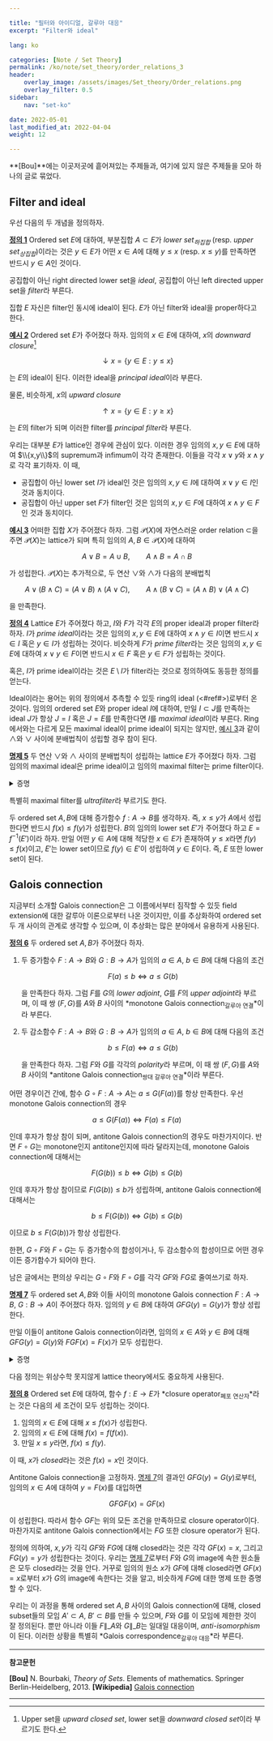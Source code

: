 ```yaml
---

title: "필터와 아이디얼, 갈루아 대응"
excerpt: "Filter와 ideal"

lang: ko

categories: [Note / Set Theory]
permalink: /ko/note/set_theory/order_relations_3
header:
    overlay_image: /assets/images/Set_theory/Order_relations.png
    overlay_filter: 0.5
sidebar: 
    nav: "set-ko"

date: 2022-05-01
last_modified_at: 2022-04-04
weight: 12

---
```


**[Bou]**에는 이곳저곳에 흩어져있는 주제들과, 여기에 있지 않은 주제들을 모아 하나의 글로 묶었다. 

## Filter and ideal

우선 다음의 두 개념을 정의하자.

<div class="definition" markdown="1">

<ins id="df1">**정의 1**</ins> Ordered set $E$에 대하여, 부분집합 $A\subset E$가 *lower set<sub>하집합</sub>* (resp. *upper set<sub>상집합</sub>*)이라는 것은 $y\in E$가 어떤 $x\in A$에 대해 $y\leq x$ (resp. $x\leq y$)를 만족하면 반드시 $y\in A$인 것이다.

공집합이 아닌 right directed lower set을 *ideal*, 공집합이 아닌 left directed upper set을 *filter*라 부른다.

</div>

집합 $E$ 자신은 filter인 동시에 ideal이 된다. $E$가 아닌 filter와 ideal을 proper하다고 한다. 

<div class="example" markdown="1">

<ins id="ex2">**예시 2**</ins> Ordered set $E$가 주어졌다 하자. 임의의 $x\in E$에 대하여, $x$의 *downward closure*[^1]

$$\downarrow x=\{y\in E: y\leq x\}$$

는 $E$의 ideal이 된다. 이러한 ideal을 *principal ideal*이라 부른다.

물론, 비슷하게, $x$의 *upward closure* 

$$\uparrow x=\{y\in E: y\geq x\}$$

는 $E$의 filter가 되며 이러한 filter를 *principal filter*라 부른다.

</div>

우리는 대부분 $E$가 lattice인 경우에 관심이 있다. 이러한 경우 임의의 $x,y\in E$에 대하여 $\\{x,y\\}$의 supremum과 infimum이 각각 존재한다. 이들을 각각 $x\vee y$와 $x\wedge y$로 각각 표기하자. 이 때,

- 공집합이 아닌 lower set $I$가 ideal인 것은 임의의 $x,y\in I$에 대하여 $x\vee y\in I$인 것과 동치이다.
- 공집합이 아닌 upper set $F$가 filter인 것은 임의의 $x,y\in F$에 대하여 $x\wedge y\in F$인 것과 동치이다.

<div class="example" markdown="1">

<ins id="ex3">**예시 3**</ins> 어떠한 집합 $X$가 주어졌다 하자. 그럼 $\mathcal{P}(X)$에 자연스러운 order relation $\subset$을 주면 $\mathcal{P}(X)$는 lattice가 되며 특히 임의의 $A,B\in\mathcal{P}(X)$에 대하여

$$A\vee B=A\cup B,\qquad A\wedge B=A\cap B$$

가 성립한다. $\mathcal{P}(X)$는 추가적으로, 두 연산 $\vee$와 $\wedge$가 다음의 분배법칙

$$A\vee(B\wedge C)=(A\vee B)\wedge(A\vee C),\qquad A\wedge(B\vee C)=(A\wedge B)\vee(A\wedge C)$$

을 만족한다.

</div>

<div class="definition" markdown="1">

<ins id="df4">**정의 4**</ins> Lattice $E$가 주어졌다 하고, $I$와 $F$가 각각 $E$의 proper ideal과 proper filter라 하자. $I$가 *prime ideal*이라는 것은 임의의 $x,y\in E$에 대하여 $x\wedge y\in I$이면 반드시 $x\in I$ 혹은 $y\in I$가 성립하는 것이다. 비슷하게 $F$가 *prime filter*라는 것은 임의의 $x,y\in E$에 대하여 $x\vee y\in F$이면 반드시 $x\in F$ 혹은 $y\in F$가 성립하는 것이다.

</div>

혹은, $I$가 prime ideal이라는 것은 $E\setminus I$가 filter라는 것으로 정의하여도 동등한 정의를 얻는다.

Ideal이라는 용어는 위의 정의에서 추측할 수 있듯 ring의 ideal (<#ref#>)로부터 온 것이다.  임의의 ordered set $E$와 proper ideal $I$에 대하여, 만일 $I\subset J$를 만족하는 ideal $J$가 항상 $J=I$ 혹은 $J=E$를 만족한다면 $I$를 *maximal ideal*이라 부른다. Ring에서와는 다르게 모든 maximal ideal이 prime ideal이 되지는 않지만, [예시 3](#ex3)과 같이 $\wedge$와 $\vee$ 사이에 분배법칙이 성립할 경우 참이 된다.

<div class="proposition" markdown="1">

<ins id="pp5">**명제 5**</ins> 두 연산 $\vee$와 $\wedge$ 사이의 분배법칙이 성립하는 lattice $E$가 주어졌다 하자. 그럼 임의의 maximal ideal은 prime ideal이고 임의의 maximal filter는 prime filter이다.

</div>
<details class="proof" markdown="1">
<summary>증명</summary>

Maximal ideal $I$에 대해, $x\wedge y\in I$라 하자. 결론에 반하여 $x,y\not\in I$라 하고, 새로운 집합 $J$를 <box>$x\wedge z\in I$이도록 하는 모든 $z$들의 집합</box>이라 하자. 

1. 만일 $z_1,z_2\in J$라면 $x\wedge (z_1\vee z_2)=(x\wedge z_1)\vee(x\wedge z_2)\in I$가 성립하므로, $z_1\vee z_2\in J$이다. 
2. 만일 $z\in J$이고 $z'\leq z$라면 $z'\in J$이다. $(x\wedge z')\vee (x\wedge z)=x\wedge (z'\vee z)=x\wedge z$이므로 $x\wedge z'\leq x\wedge z$인데, $x\wedge z\in I$이므로 $x\wedge z'$ 또한 $I$의 원소여야 하기 때문이다.
3. 특별히 $x\not\in J$이고 $y\in J$임은 자명하다.

따라서 $J$는 $I$를 strict하게 포함하는 proper ideal이 되므로, 이는 $I$의 maximality에 모순이다. 비슷하게 임의의 maximal filter가 prime이라는 것을 보일 수 있다.

</details>


특별히 maximal filter를 *ultrafilter*라 부르기도 한다. 


두 ordered set $A,B$에 대해 증가함수 $f:A\rightarrow B$를 생각하자. 즉, $x\leq y$가 $A$에서 성립한다면 반드시 $f(x)\leq f(y)$가 성립한다. $B$의 임의의 lower set $E'$가 주어졌다 하고 $E=f^{-1}(E')$이라 하자. 만일 어떤 $y\in A$에 대해 적당한 $x\in E$가 존재하여 $y\leq x$라면 $f(y)\leq f(x)$이고, $E'$는 lower set이므로 $f(y)\in E'$이 성립하여 $y\in E$이다. 즉, $E$ 또한 lower set이 된다. 

## Galois connection

지금부터 소개할 Galois connection은 그 이름에서부터 짐작할 수 있듯 field extension에 대한 갈루아 이론으로부터 나온 것이지만, 이를 추상화하여 ordered set 두 개 사이의 관계로 생각할 수 있으며, 이 추상화는 많은 분야에서 유용하게 사용된다. 

<div class="definition" markdown="1">

<ins id="df6">**정의 6**</ins> 두 ordered set $A,B$가 주어졌다 하자. 

1. 두 증가함수 $F:A\rightarrow B$와 $G:B\rightarrow A$가 임의의 $a\in A$, $b\in B$에 대해 다음의 조건

    $$F(a)\leq b\iff a\leq G(b)$$

    을 만족한다 하자. 그럼 $F$를 $G$의 *lower adjoint*, $G$를 $F$의 *upper adjoint*라 부르며, 이 때 쌍 $(F,G)$를 $A$와 $B$ 사이의 *monotone Galois connection<sub>갈루아 연결</sub>*이라 부른다.
2. 두 감소함수 $F:A\rightarrow B$와 $G:B\rightarrow A$가 임의의 $a\in A$, $b\in B$에 대해 다음의 조건

    $$b\leq F(a)\iff a\leq G(b)$$

    을 만족한다 하자. 그럼 $F$와 $G$를 각각의 *polarity*라 부르며, 이 때 쌍 $(F,G)$를 $A$와 $B$ 사이의 *antitone Galois connection<sub>쌍대 갈루아 연결</sub>*이라 부른다.
</div>

어떤 경우이건 간에, 함수 $G\circ F:A\rightarrow A$는 $a\leq G(F(a))$를 항상 만족한다. 우선 monotone Galois connection의 경우 

$$a\leq G(F(a))\iff F(a)\leq F(a)$$

인데 후자가 항상 참이 되며, antitone Galois connection의 경우도 마찬가지이다. 반면 $F\circ G$는 monotone인지 antitone인지에 따라 달라지는데, monotone Galois connection에 대해서는

$$F(G(b))\leq b\iff G(b)\leq G(b)$$

인데 후자가 항상 참이므로 $F(G(b))\leq b$가 성립하며, antitone Galois connection에 대해서는

$$b\leq F(G(b))\iff G(b)\leq G(b)$$

이므로 $b\leq F(G(b))$가 항상 성립한다. 

한편, $G\circ F$와 $F\circ G$는 두 증가함수의 합성이거나, 두 감소함수의 합성이므로 어떤 경우이든 증가함수가 되어야 한다.

남은 글에서는 편의상 우리는 $G\circ F$와 $F\circ G$를 각각 $GF$와 $FG$로 줄여쓰기로 하자.

<div class="proposition" markdown="1">

<ins id="pp7">**명제 7**</ins> 두 ordered set $A,B$와 이들 사이의 monotone Galois connection $F:A\rightarrow B$, $G:B\rightarrow A$이 주어졌다 하자. 임의의 $y\in B$에 대하여 $GFG(y)=G(y)$가 항상 성립한다. 

만일 이들이 antitone Galois connection이라면, 임의의 $x\in A$와 $y\in B$에 대해 $GFG(y)=G(y)$와 $FGF(x)=F(x)$가 모두 성립한다.

</div>
<details class="proof" markdown="1">
<summary>증명</summary>

우선, $a\leq GF(a)$에 $a=G(y)$를 대입하면 $G(y)\leq GFG(y)$를 얻는다. 한편, 우리는 $FG$가 임의의 $b\in B$에 대해 $FG(b)\leq b$를 만족한다는 것을 보였고 $G$는 증가함수이므로 $GFG(y)\leq G(y)$ 또한 얻는다. 따라서 $GFG(y)=G(y)$가 성립한다.

한편, 쌍 $(F,G)$가 antitone Galois connection인 경우, $G(y)\leq GFG(y)$인 것은 위와 동일하게 보일 수 있다. 또 임의의 $b\in B$에 대해 $b\leq FG(b)$가 항상 성립하고, $G$는 감소함수이므로 $G(y)\geq GFG(y)$가 다시 성립하므로 $GFG(y)=G(y)$이다. $FGF(x)=F(x)$는 $F$, $G$의 역할을 바꾸면 쉽게 증명된다.

</details>

다음 정의는 위상수학 못지않게 lattice theory에서도 중요하게 사용된다.

<div class="definition" markdown="1">

<ins id="df8">**정의 8**</ins> Ordered set $E$에 대하여, 함수 $f:E\rightarrow E$가 *closure operator<sub>폐포 연산자</sub>*라는 것은 다음의 세 조건이 모두 성립하는 것이다.

1. 임의의 $x\in E$에 대해 $x\leq f(x)$가 성립한다.
2. 임의의 $x\in E$에 대해 $f(x)=f(f(x))$.
3. 만일 $x\leq y$라면, $f(x)\leq f(y)$.

이 때, $x$가 *closed*라는 것은 $f(x)=x$인 것이다.

</div>

Antitone Galois connection을 고정하자. [명제 7](#pp7)의 결과인 $GFG(y)=G(y)$로부터, 임의의 $x\in A$에 대하여 $y=F(x)$를 대입하면

$$GFGF(x)=GF(x)$$

이 성립한다. 따라서 함수 $GF$는 위의 모든 조건을 만족하므로 closure operator이다. 마찬가지로 antitone Galois connection에서는 $FG$ 또한 closure operator가 된다. 

정의에 의하여, $x,y$가 긱긱 $GF$와 $FG$에 대해 closed라는 것은 각각 $GF(x)=x$, 그리고 $FG(y)=y$가 성립한다는 것이다. 우리는 [명제 7](#pp7)로부터 $F$와 $G$의 image에 속한 원소들은 모두 closed라는 것을 안다. 거꾸로 임의의 원소 $x$가 $GF$에 대해 closed라면 $GF(x)=x$로부터 $x$가 $G$의 image에 속한다는 것을 알고, 비슷하게 $FG$에 대한 명제 또한 증명할 수 있다.

우리는 이 과정을 통해 ordered set $A,B$ 사이의 Galois connection에 대해, closed subset들의 모임 $A'\subset A$, $B'\subset B$를 만들 수 있으며, $F$와 $G$를 이 모임에 제한한 것이 잘 정의된다. 뿐만 아니라 이들 $F\|\_A$와 $G\|\_B$는 일대일 대응이며, *anti-isomorphism*이 된다. 이러한 상황을 특별히 *Galois correspondence<sub>갈루아 대응</sub>*라 부른다.




---
**참고문헌**

**[Bou]** N. Bourbaki, <i>Theory of Sets</i>. Elements of mathematics. Springer Berlin-Heidelberg, 2013.
**[Wikipedia]** [Galois connection](https://en.wikipedia.org/wiki/Galois_connection)

---

[^1]: Upper set을 *upward closed set*, lower set을 *downward closed set*이라 부르기도 한다.
